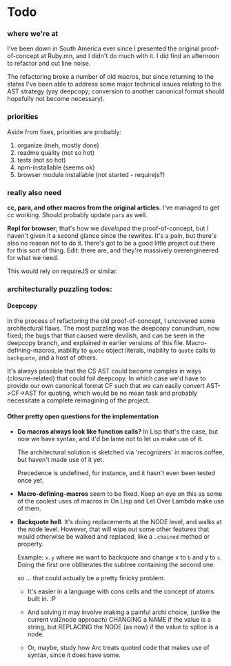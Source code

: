 Todo
===============

### where we're at

I've been down in South America ever since I presented the 
original proof-of-concept at Ruby.mn, and I didn't do much
with it. I did find an afternoon to refactor and cut line noise.

The refactoring broke a number of old macros, but since returning
to the states I've been able to address some major technical 
issues relating to the AST strategy (yay deepcopy; conversion
to another canonical format should hopefully not become necessary).

### priorities

Aside from fixes, priorities are probably:

1. organize (meh, mostly done)
2. readme quality (not so hot)
3. tests (not so hot)
4. npm-installable (seems ok)
5. browser module installable (not started - requirejs?)

### really also need

**cc, para, and other macros from the original articles**. I've managed to get cc working.
Should probably update `para` as well.

**Repl for browser**; that's how we *developed* the proof-of-concept, but I haven't 
given it a second glance since the rewrites. It's a pain, but there's also no reason
not to do it. there's got to be a good little project out there for this sort of thing. Edit: there are, and they're massively overengineered for what we need. 

This would rely on requireJS or similar.


### architecturally puzzling todos:

#### Deepcopy

In the process of refactoring the old proof-of-concept, I uncovered some 
architectural flaws. The most puzzling was the deepcopy 
conundrum, now fixed; the bugs that that caused were devilish, 
and can be seen in the deepcopy branch, and explained in 
earlier versions of this file. Macro-defining-macros, inability 
to `quote` object literals, inability to `quote` calls to 
`backquote`, and a host of others.

It's always possible that the CS AST could become complex in
ways (closure-related) that could foil deepcopy. In which case
we'd have to provide our own canonical format CF such that
we can easily convert AST->CF->AST for quoting, which would be
no mean task and probably necessitate a complete reimagining of
the project.

#### Other pretty open questions for the implementation

- **Do macros always look like function calls?** In 
  Lisp that's the case, but now we have syntax, and it'd be
  lame not to let us make use of it.

  The architectural solution is sketched via 'recognizers' 
  in macros.coffee, but haven't made use of it yet.

  Precedence is undefined, for instance, 
  and it hasn't even been tested once yet.

- **Macro-defining-macros** seem to be fixed. Keep an eye on this
  as some of the coolest uses of macros in On Lisp and Let Over Lambda
  make use of them.

- **Backquote hell**. It's doing replacements at the NODE level,
  and walks at the node level. However, that will wipe out some
  other features that would otherwise be walked and replaced,
  like a `.chained` method or property.

  Example: `x.y` where we want to backquote and change x to `b` and
  y to `c`. Doing the first one obliterates the subtree containing the
  second one.
  
  so ... that could actually be a pretty finicky problem.

  -  It's easier in a language with cons cells and the concept
     of atoms built in. :P

  -  And solving it may involve making a painful archi choice,
     (unlike the current val2node approach) CHANGING a NAME if
     the value is a string, but REPLACING the NODE (as now) if the
     value to splice is a node.

  -  Or, maybe, study how Arc treats quoted code that makes use
     of syntax, since it does have some.
